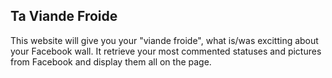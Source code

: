 Ta Viande Froide
----------------

This website will give you your "viande froide", what is/was excitting about
your Facebook wall. It retrieve your most commented statuses and pictures from
Facebook and display them all on the page.

